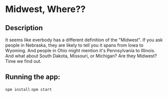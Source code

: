 # Midwest, Where??

## Description

It seems like everbody has a different definition of the "Midwest". If you ask people in Nebraska, they are likely to tell you it spans from Iowa to Wyoming. And people in Ohio might mention it's Pennsylvania to Illinois. And what about South Dakota, Missouri, or Michigan? Are they Midwest? Time we find out.

## Running the app:
`npm install`
`npm start`
